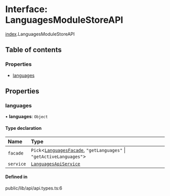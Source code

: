 # Interface: LanguagesModuleStoreAPI

[index](../wiki/index).LanguagesModuleStoreAPI

## Table of contents

### Properties

- [languages](../wiki/index.LanguagesModuleStoreAPI#languages)

## Properties

### languages

• **languages**: `Object`

#### Type declaration

| Name | Type |
| :------ | :------ |
| `facade` | `Pick`<[`LanguagesFacade`](../wiki/index.%3Cinternal%3E.LanguagesFacade), ``"getLanguages"`` \| ``"getActiveLanguages"``\> |
| `service` | [`LanguagesApiService`](../wiki/index.%3Cinternal%3E.LanguagesApiService) |

#### Defined in

public/lib/api/api.types.ts:6
